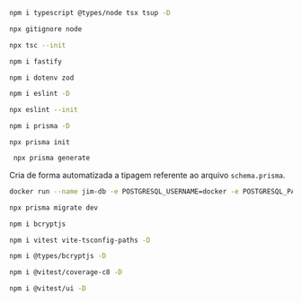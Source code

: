 

```bash
npm i typescript @types/node tsx tsup -D
```

```bash	
npx gitignore node
```

```bash	
npx tsc --init
```

```bash	
npm i fastify
```

```bash	
npm i dotenv zod
```

```bash	
npm i eslint -D
```

```bash	
npx eslint --init
```

```bash
npm i prisma -D
```

```
npx prisma init
```

```bash
 npx prisma generate
 ```
 Cria de forma automatizada a tipagem referente ao arquivo `schema.prisma`.

 ```bash
 docker run --name jim-db -e POSTGRESQL_USERNAME=docker -e POSTGRESQL_PASSWORD=docker -e POSTGRESQL_DATABASE=jim -p 5432:5423 bitnami/postgresql
 ```

 ```bash
 npx prisma migrate dev
 ```

```bash
npm i bcryptjs
```

```bash	
npm i vitest vite-tsconfig-paths -D
```

```bash
npm i @types/bcryptjs -D
```


```bash
npm i @vitest/coverage-c8 -D
```

```bash
npm i @vitest/ui -D
```